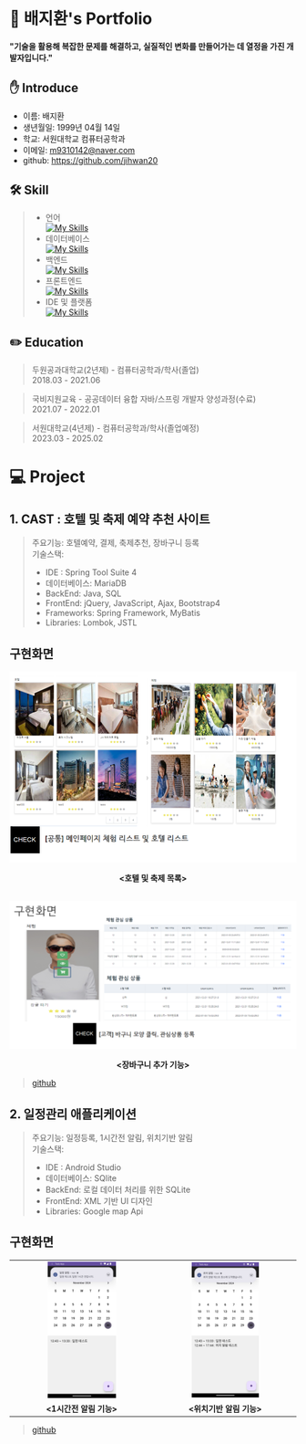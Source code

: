 # 📜 배지환's Portfolio

#### "기술을 활용해 복잡한 문제를 해결하고, 실질적인 변화를 만들어가는 데 열정을 가진 개발자입니다."

## ✋ Introduce

  + 이름: 배지환 </br>
  + 생년월일: 1999년 04월 14일 </br>
  + 학교: 서원대학교 컴퓨터공학과  </br>
  + 이메일: m9310142@naver.com </br>
  + github: https://github.com/jihwan20

## 🛠️ Skill

>+ 언어<br/>
[![My Skills](https://skillicons.dev/icons?i=c,java)](https://skillicons.dev)
>+ 데이터베이스<br/>
[![My Skills](https://skillicons.dev/icons?i=sqlite,mysql)](https://skillicons.dev)
>+ 백엔드<br/>
[![My Skills](https://skillicons.dev/icons?i=spring)](https://skillicons.dev)
>+ 프론트엔드<br/>
[![My Skills](https://skillicons.dev/icons?i=html,css,bootstrap,jquery,javascript)](https://skillicons.dev)
>+ IDE 및 플랫폼<br/>
[![My Skills](https://skillicons.dev/icons?i=androidstudio,aws)](https://skillicons.dev)

## ✏️ Education

>두원공과대학교(2년제) - 컴퓨터공학과/학사(졸업) </br>
>2018.03 - 2021.06 </br>

>국비지원교육 -  공공데이터 융합 자바/스프링 개발자 양성과정(수료) </br>
>2021.07 - 2022.01 </br>

>서원대학교(4년제) - 컴퓨터공학과/학사(졸업예정) </br>
>2023.03 - 2025.02

# 💻 Project

## 1. CAST : 호텔 및 축제 예약 추천 사이트

> 주요기능: 호텔예약, 결제, 축제추천, 장바구니 등록  
> 기술스택:
>+ IDE :  Spring Tool Suite 4
>+ 데이터베이스: MariaDB
>+ BackEnd: Java, SQL
>+ FrontEnd: jQuery, JavaScript, Ajax, Bootstrap4
>+ Frameworks: Spring Framework, MyBatis
>+ Libraries: Lombok, JSTL

## 구현화면

![Image](./images/list.PNG)<br>

<b><div align="center"><호텔 및 축제 목록></div></b><br>

![Image](./images/wish.PNG)<br>

<b><div align="center"><장바구니 추가 기능></div></b>  

> [github](https://github.com/tjdekf112/A2)

## 2. 일정관리 애플리케이션

> 주요기능: 일정등록, 1시간전 알림, 위치기반 알림  
> 기술스택:
>+ IDE :  Android Studio
>+ 데이터베이스: SQlite
>+ BackEnd: 로컬 데이터 처리를 위한 SQLite
>+ FrontEnd: XML 기반 UI 디자인
>+ Libraries: Google map Api

## 구현화면
<table>
  <tr>
    <td align="center">
      <img src = "./images/time.png" width = "50%" height = "50%">  
    </td>
    <td align="center">
      <img src = "./images/location.png" width = "50%" height = "50%">  
    </td>
  </tr>
  <tr>
    <td>
      <b><div align="center"><1시간전 알림 기능></div></b>
    </td>
    <td>
      <b><div align="center"><위치기반 알림 기능></div></b>
    </td>
  </tr>
</table>

> [github](https://github.com/jihwan20/Capstone_Todo)


